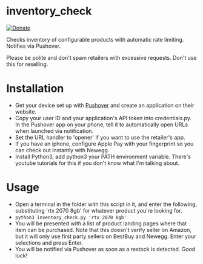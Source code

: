# inventory_check

[![Donate](https://img.shields.io/badge/Donate-PayPal-green.svg)](https://www.paypal.me/cyberrumor)

Checks inventory of configurable products with automatic rate limiting. Notifies via Pushover.


Please be polite and don't spam retailers with excessive requests. Don't use this for reselling.

# Installation

- Get your device set up with [Pushover](pushover.net) and create an application on their website. 
- Copy your user ID and your application's API token into credentials.py. In the Pushover app on your phone, tell it to automatically open URLs when launched via notification. 
- Set the URL handler to 'opener' if you want to use the retailer's app. 
- If you have an iphone, configure Apple Pay with your fingerprint so you can check out instantly with Newegg. 
- Install Python3, add python3 your PATH environment variable. There's youtube tutorials for this if you don't know what I'm talking about.

# Usage
- Open a terminal in the folder with this script in it, and enter the following, substituting 'rtx 2070 8gb' for whatever product you're looking for.
- `python3 inventory_check.py 'rtx 2070 8gb'`
- You will be presented with a list of product landing pages where that item can be purchased. Note that this doesn't verify seller on Amazon, but it will only use first party sellers on BestBuy and Newegg. Enter your selections and press Enter.
- You will be notified via Pushover as soon as a restock is detected. Good luck!
